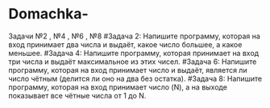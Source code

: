 # Domachka-
Задачи №2 , №4 , №6 , №8
#Задача 2: Напишите программу, которая на вход принимает два числа и выдаёт, какое число большее, а какое меньшее.
#Задача 4: Напишите программу, которая принимает на вход три числа и выдаёт максимальное из этих чисел.
#Задача 6: Напишите программу, которая на вход принимает число и выдаёт, является ли число чётным (делится ли оно на два без остатка).
#Задача 8: Напишите программу, которая на вход принимает число (N), а на выходе показывает все чётные числа от 1 до N.
